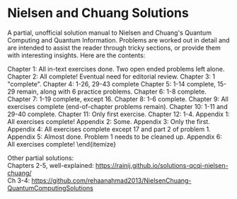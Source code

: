 # Nielsen and Chuang Solutions
A partial, unofficial solution manual to Nielsen and Chuang's Quantum Computing and Quantum Information. Problems are worked out in detail and are intended to assist the reader through tricky sections, or provide them with interesting insights. Here are the contents:


Chapter 1: All in-text exercises done. Two open ended problems left alone. \
Chapter 2: All complete! Eventual need for editorial review.
Chapter 3: 1 "complete".
Chapter 4: 1-26, 29-43 complete
Chapter 5: 1-14 complete, 15-29 remain, along with 6 practice problems.
Chapter 6: 1-8 complete.
Chapter 7: 1-19 complete, except 16.
Chapter 8: 1-6 complete.
Chapter 9: All exercises complete (end-of-chapter problems remain).
Chapter 10: 1-11 and 29-40 complete.
Chapter 11: Only first exercise.
Chapter 12: 1-4.
Appendix 1: All exercises complete!
Appendix 2: Some.
Appendix 3: Only the first.
Appendix 4: All exercises complete except 17 and part 2 of problem 1.
Appendix 5: Almost done. Problem 1 needs to be cleaned up. 
Appendix 6: All exercises complete!
\end{itemize}

Other partial solutions: \
Chapters 2-5, well-explained: https://rainij.github.io/solutions-qcqi-nielsen-chuang/ \
Ch 3-4: https://github.com/rehaanahmad2013/NielsenChuang-QuantumComputingSolutions
